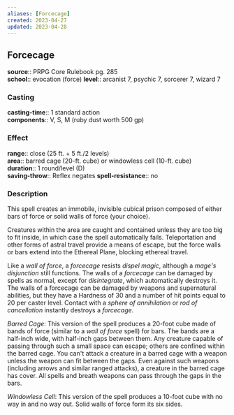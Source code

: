 ```yaml
---
aliases: [Forcecage]
created: 2023-04-27
updated: 2023-04-28
---
```


## Forcecage

**source**:: PRPG Core Rulebook pg. 285  
**school**:: evocation (force)
**level**:: arcanist 7, psychic 7, sorcerer 7, wizard 7

### Casting

**casting-time**:: 1 standard action  
**components**:: V, S, M (ruby dust worth 500 gp)

### Effect

**range**:: close (25 ft. + 5 ft./2 levels)  
**area**:: barred cage (20-ft. cube) or windowless cell (10-ft. cube)  
**duration**:: 1 round/level (D)  
**saving-throw**:: Reflex negates
**spell-resistance**:: no

### Description

This spell creates an immobile, invisible cubical prison composed of either bars of force or solid walls of force (your choice).  
  
Creatures within the area are caught and contained unless they are too big to fit inside, in which case the spell automatically fails. Teleportation and other forms of astral travel provide a means of escape, but the force walls or bars extend into the Ethereal Plane, blocking ethereal travel.  
  
Like a *wall of force*, a *forcecage* resists *dispel magic*, although a *mage's disjunction* still functions. The walls of a *forcecage* can be damaged by spells as normal, except for *disintegrate*, which automatically destroys it. The walls of a forcecage can be damaged by weapons and supernatural abilities, but they have a Hardness of 30 and a number of hit points equal to 20 per caster level. Contact with a *sphere of annihilation* or *rod of cancellation* instantly destroys a *forcecage*.  
  
*Barred Cage*: This version of the spell produces a 20-foot cube made of bands of force (similar to a *wall of force* spell) for bars. The bands are a half-inch wide, with half-inch gaps between them. Any creature capable of passing through such a small space can escape; others are confined within the barred cage. You can't attack a creature in a barred cage with a weapon unless the weapon can fit between the gaps. Even against such weapons (including arrows and similar ranged attacks), a creature in the barred cage has cover. All spells and breath weapons can pass through the gaps in the bars.  
  
*Windowless Cell*: This version of the spell produces a 10-foot cube with no way in and no way out. Solid walls of force form its six sides.
